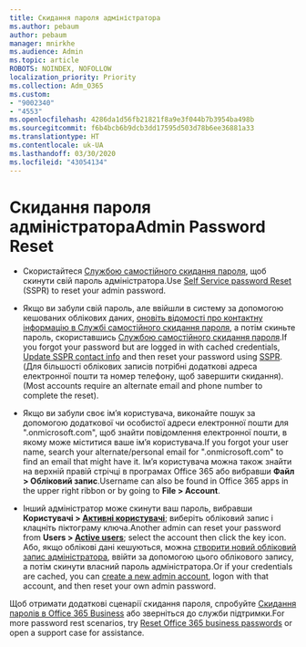 ```yaml
---
title: Скидання пароля адміністратора
ms.author: pebaum
author: pebaum
manager: mnirkhe
ms.audience: Admin
ms.topic: article
ROBOTS: NOINDEX, NOFOLLOW
localization_priority: Priority
ms.collection: Adm_O365
ms.custom:
- "9002340"
- "4553"
ms.openlocfilehash: 4286da1d56fb21821f8a9e3f044b7b3954ba498b
ms.sourcegitcommit: f6b4bcb6b9dcb3dd17595d503d78b6ee36881a33
ms.translationtype: HT
ms.contentlocale: uk-UA
ms.lasthandoff: 03/30/2020
ms.locfileid: "43054134"
---
```

# <a name="admin-password-reset"></a><span data-ttu-id="7de1a-102">Скидання пароля адміністратора</span><span class="sxs-lookup"><span data-stu-id="7de1a-102">Admin Password Reset</span></span>

- <span data-ttu-id="7de1a-103">Скористайтеся [Службою самостійного скидання пароля](https://passwordreset.microsoftonline.com/), щоб скинути свій пароль адміністратора.</span><span class="sxs-lookup"><span data-stu-id="7de1a-103">Use [Self Service password Reset](https://passwordreset.microsoftonline.com/) (SSPR) to reset your admin password.</span></span>

- <span data-ttu-id="7de1a-104">Якщо ви забули свій пароль, але ввійшли в систему за допомогою кешованих облікових даних, [оновіть відомості про контактну інформацію в Службі самостійного скидання пароля](https://go.microsoft.com/fwlink/?linkid=849451), а потім скиньте пароль, скориставшись [Службою самостійного скидання пароля](https://passwordreset.microsoftonline.com/).</span><span class="sxs-lookup"><span data-stu-id="7de1a-104">If you forgot your password but are logged in with cached credentials, [Update SSPR contact info](https://go.microsoft.com/fwlink/?linkid=849451) and then reset your password using [SSPR](https://passwordreset.microsoftonline.com/).</span></span>  <span data-ttu-id="7de1a-105">(Для більшості облікових записів потрібні додаткові адреса електронної пошти та номер телефону, щоб завершити скидання).</span><span class="sxs-lookup"><span data-stu-id="7de1a-105">(Most accounts require an alternate email and phone number to complete the reset).</span></span>

- <span data-ttu-id="7de1a-106">Якщо ви забули своє ім’я користувача, виконайте пошук за допомогою додаткової чи особистої адреси електронної пошти для ".onmicrosoft.com", щоб знайти повідомлення електронної пошти, в якому може міститися ваше ім’я користувача.</span><span class="sxs-lookup"><span data-stu-id="7de1a-106">If you forgot your user name, search your alternate/personal email for ".onmicrosoft.com" to find an email that might have it.</span></span>  <span data-ttu-id="7de1a-107">Ім’я користувача можна також знайти на верхній правій стрічці в програмах Office 365 або вибравши **Файл > Обліковий запис**.</span><span class="sxs-lookup"><span data-stu-id="7de1a-107">Username can also be found in Office 365 apps in the upper right ribbon or by going to **File > Account**.</span></span>

- <span data-ttu-id="7de1a-108">Інший адміністратор може скинути ваш пароль, вибравши **Користувачі > [Активні користувачі](https://portal.office.com/adminportal/home#/users)**; виберіть обліковий запис і клацніть піктограму ключа.</span><span class="sxs-lookup"><span data-stu-id="7de1a-108">Another admin can reset your password from **Users > [Active users](https://portal.office.com/adminportal/home#/users)**; select the account then click the key icon.</span></span>  <span data-ttu-id="7de1a-109">Або, якщо облікові дані кешуються, можна [створити новий обліковий запис адміністратора](https://portal.office.com/adminportal/home#/users), ввійти за допомогою цього облікового запису, а потім скинути власний пароль адміністратора.</span><span class="sxs-lookup"><span data-stu-id="7de1a-109">Or if your credentials are cached, you can [create a new admin account](https://portal.office.com/adminportal/home#/users), logon with that account, and then reset your own admin password.</span></span>

<span data-ttu-id="7de1a-110">Щоб отримати додаткові сценарії скидання пароля, спробуйте [Скидання паролів в Office 365 Business](https://docs.microsoft.com/microsoft-365/admin/add-users/reset-passwords) або зверніться до служби підтримки.</span><span class="sxs-lookup"><span data-stu-id="7de1a-110">For more password rest scenarios, try [Reset Office 365 business passwords](https://docs.microsoft.com/microsoft-365/admin/add-users/reset-passwords) or open a support case for assistance.</span></span>
